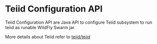 # Teiid Configuration API

Teiid Configuration API are Java API to configure Teiid subsystem to run teiid as runable WildFly Swarm jar.

More details about Teiid refer to [teiid/teiid](https://github.com/teiid/teiid)
